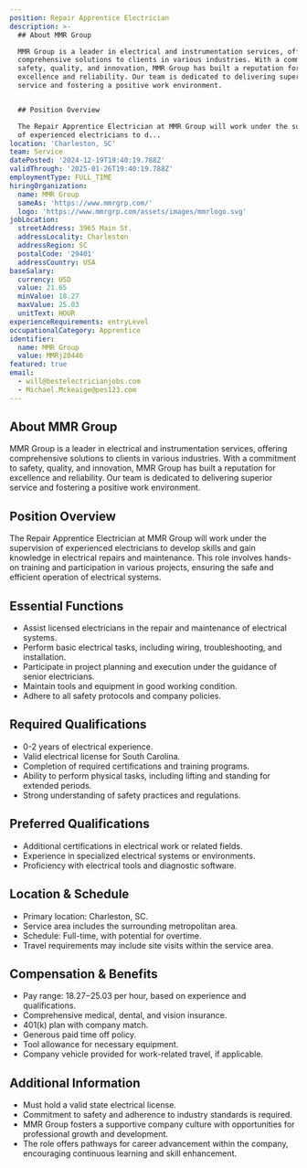 ```yaml
---
position: Repair Apprentice Electrician
description: >-
  ## About MMR Group

  MMR Group is a leader in electrical and instrumentation services, offering
  comprehensive solutions to clients in various industries. With a commitment to
  safety, quality, and innovation, MMR Group has built a reputation for
  excellence and reliability. Our team is dedicated to delivering superior
  service and fostering a positive work environment.


  ## Position Overview

  The Repair Apprentice Electrician at MMR Group will work under the supervision
  of experienced electricians to d...
location: 'Charleston, SC'
team: Service
datePosted: '2024-12-19T19:40:19.788Z'
validThrough: '2025-01-26T19:40:19.788Z'
employmentType: FULL_TIME
hiringOrganization:
  name: MMR Group
  sameAs: 'https://www.mmrgrp.com/'
  logo: 'https://www.mmrgrp.com/assets/images/mmrlogo.svg'
jobLocation:
  streetAddress: 3965 Main St.
  addressLocality: Charleston
  addressRegion: SC
  postalCode: '29401'
  addressCountry: USA
baseSalary:
  currency: USD
  value: 21.65
  minValue: 18.27
  maxValue: 25.03
  unitText: HOUR
experienceRequirements: entryLevel
occupationalCategory: Apprentice
identifier:
  name: MMR Group
  value: MMRj20446
featured: true
email:
  - will@bestelectricianjobs.com
  - Michael.Mckeaige@pes123.com
---
```




## About MMR Group
MMR Group is a leader in electrical and instrumentation services, offering comprehensive solutions to clients in various industries. With a commitment to safety, quality, and innovation, MMR Group has built a reputation for excellence and reliability. Our team is dedicated to delivering superior service and fostering a positive work environment.

## Position Overview
The Repair Apprentice Electrician at MMR Group will work under the supervision of experienced electricians to develop skills and gain knowledge in electrical repairs and maintenance. This role involves hands-on training and participation in various projects, ensuring the safe and efficient operation of electrical systems.

## Essential Functions
- Assist licensed electricians in the repair and maintenance of electrical systems.
- Perform basic electrical tasks, including wiring, troubleshooting, and installation.
- Participate in project planning and execution under the guidance of senior electricians.
- Maintain tools and equipment in good working condition.
- Adhere to all safety protocols and company policies.

## Required Qualifications
- 0-2 years of electrical experience.
- Valid electrical license for South Carolina.
- Completion of required certifications and training programs.
- Ability to perform physical tasks, including lifting and standing for extended periods.
- Strong understanding of safety practices and regulations.

## Preferred Qualifications
- Additional certifications in electrical work or related fields.
- Experience in specialized electrical systems or environments.
- Proficiency with electrical tools and diagnostic software.

## Location & Schedule
- Primary location: Charleston, SC.
- Service area includes the surrounding metropolitan area.
- Schedule: Full-time, with potential for overtime.
- Travel requirements may include site visits within the service area.

## Compensation & Benefits
- Pay range: $18.27-$25.03 per hour, based on experience and qualifications.
- Comprehensive medical, dental, and vision insurance.
- 401(k) plan with company match.
- Generous paid time off policy.
- Tool allowance for necessary equipment.
- Company vehicle provided for work-related travel, if applicable.

## Additional Information
- Must hold a valid state electrical license.
- Commitment to safety and adherence to industry standards is required.
- MMR Group fosters a supportive company culture with opportunities for professional growth and development.
- The role offers pathways for career advancement within the company, encouraging continuous learning and skill enhancement.
